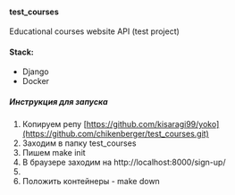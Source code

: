 #### test_courses
Educational courses website API (test project)

#### Stack:
- Django
- Docker

##### Инструкция для запуска
1) Копируем репу [https://github.com/kisaragi99/yoko](https://github.com/chikenberger/test_courses.git)
2) Заходим в папку test_courses 
4) Пишем make init
5) В браузере заходим на http://localhost:8000/sign-up/
6) 
7) Положить контейнеры - make down
